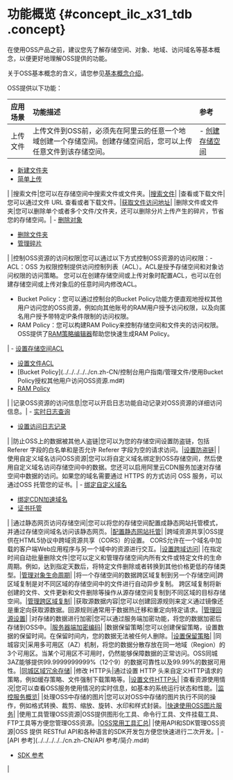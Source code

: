 # 功能概览 {#concept_ilc_x31_tdb .concept}

在使用OSS产品之前，建议您先了解存储空间、对象、地域、访问域名等基本概念，以便更好地理解OSS提供的功能。

关于OSS基本概念的含义，请您参见[基本概念介绍](../../../../../cn.zh-CN/开发指南/基本概念介绍.md#)。

OSS提供以下功能：

|应用场景|功能描述|参考|
|:---|:---|:-|
|上传文件|上传文件到OSS前，必须先在阿里云的任意一个地域创建一个存储空间。创建存储空间后，您可以上传任意文件到该存储空间。| -   [创建存储空间](../../../../../cn.zh-CN/开发指南/存储空间（Bucket）/创建存储空间.md#)
-   [新建文件夹](../../../../../cn.zh-CN/控制台用户指南/管理文件/新建文件夹.md#)
-   [简单上传](../../../../../cn.zh-CN/开发指南/上传文件（Object）/简单上传.md#)

 |
|搜索文件|您可以在存储空间中搜索文件或文件夹。|[搜索文件](../../../../../cn.zh-CN/控制台用户指南/管理文件/搜索文件.md#)|
|查看或下载文件|您可以通过文件 URL 查看或者下载文件。|[获取文件访问地址](../../../../../cn.zh-CN/控制台用户指南/管理文件/下载文件.md#)|
|删除文件或文件夹|您可以删除单个或者多个文件/文件夹，还可以删除分片上传产生的碎片，节省您的存储空间。| -   [删除对象](../../../../../cn.zh-CN/开发指南/管理文件/删除文件.md#)
-   [删除文件夹](../../../../../cn.zh-CN/控制台用户指南/管理文件/删除文件夹.md#)
-   [管理碎片](../../../../../cn.zh-CN/控制台用户指南/管理碎片.md#)

 |
|控制OSS资源的访问权限|您可以通过以下方式控制OSS资源的访问权限：-   ACL：OSS 为权限控制提供访问控制列表（ACL）。ACL是授予存储空间和对象访问权限的访问策略。 您可以在创建存储空间或上传对象时配置ACL，也可以在创建存储空间或上传对象后的任意时间内修改ACL。
-   Bucket Policy：您可以通过控制台的Bucket Policy功能方便直观地授权其他用户访问您的OSS资源，例如向其他账号的RAM用户授予访问权限，以及向匿名用户授予带特定IP条件限制的访问权限。
-   RAM Policy：您可以构建RAM Policy来控制存储空间和文件夹的访问权限。OSS提供了[RAM策略编辑器](../../../../../cn.zh-CN/常用工具/RAM策略编辑器.md#)帮助您快速生成RAM Policy。

| -   [设置存储空间ACL](../../../../../cn.zh-CN/开发指南/存储空间（Bucket）/设置存储空间读写权限（ACL）.md#)
-   [设置文件ACL](../../../../../cn.zh-CN/控制台用户指南/管理文件/设置文件读写权限ACL.md#)
-   [Bucket Policy](../../../../../cn.zh-CN/控制台用户指南/管理文件/使用Bucket Policy授权其他用户访问OSS资源.md#)
-   [RAM Policy](../../../../../cn.zh-CN/开发指南/权限控制/权限控制概述.md#)

 |
|记录OSS资源的访问信息|您可以开启日志功能自动记录对OSS资源的详细访问信息。| -   [实时日志查询](../../../../../cn.zh-CN/开发指南/日志管理/实时日志查询.md#)
-   [设置访问日志记录](../../../../../cn.zh-CN/开发指南/日志管理/访问日志存储.md#)

 |
|防止OSS上的数据被其他人盗链|您可以为您的存储空间设置防盗链，包括 Referer 字段的白名单和是否允许 Referer 字段为空的请求访问。|[设置防盗链](../../../../../cn.zh-CN/开发指南/存储空间（Bucket）/设置防盗链.md#)|
|使用自定义域名访问OSS资源|您可以将自定义域名绑定到OSS存储空间，然后使用自定义域名访问存储空间中的数据。您还可以启用阿里云CDN服务加速对存储空间中数据的访问。如果您的域名需要通过 HTTPS 的方式访问 OSS 服务，可以通过OSS 托管您的证书。| -   [绑定自定义域名](../../../../../cn.zh-CN/开发指南/存储空间（Bucket）/绑定自定义域名.md#)
-   [绑定CDN加速域名](../../../../../cn.zh-CN/控制台用户指南/管理存储空间/管理域名/绑定CDN加速域名.md#)
-   [证书托管](../../../../../cn.zh-CN/控制台用户指南/管理存储空间/管理域名/证书托管.md#)

 |
|通过静态网页访问存储空间|您可以将您的存储空间配置成静态网站托管模式，并通过存储空间域名访问该静态网页。|[配置静态网站托管](../../../../../cn.zh-CN/开发指南/静态网站托管/配置静态网站托管.md#)|
|跨域资源共享|OSS提供在HTML5协议中跨域资源共享（CORS）的设置。 CORS允许在一个域名中加载的客户端Web应用程序与另一个域中的资源进行交互。|[设置跨域访问](../../../../../cn.zh-CN/开发指南/存储空间（Bucket）/设置跨域资源共享.md#)|
|在指定时间自动批量删除文件|您可以定义和管理存储空间内所有文件或特定文件的生命周期。例如，达到指定天数后，将特定文件删除或者转换到其他价格更低的存储类型。|[管理对象生命周期](../../../../../cn.zh-CN/开发指南/管理文件/管理文件生命周期.md#)|
|将一个存储空间的数据跨区域复制到另一个存储空间|跨区域复制是对不同区域的存储空间中的文件进行自动异步复制。 跨区域复制将新创建的文件、文件更新和文件删除等操作从源存储空间复制到不同区域的目标存储空间。|[管理跨区域复制](../../../../../cn.zh-CN/开发指南/管理文件/管理跨区域复制.md#)|
|获取源数据内容|您可以创建回源规则来定义通过镜像还是重定向获取源数据。回源规则通常用于数据热迁移和重定向特定请求。|[管理回源设置](../../../../../cn.zh-CN/开发指南/管理文件/管理回源设置.md#)|
|对存储的数据进行加密|您可以通过服务端加密功能，将您的数据加密后存储到OSS中。|[服务器端加密编码](../../../../../cn.zh-CN/开发指南/数据加密/服务器端加密编码.md#)|
|数据保留策略|您可以创建保留策略，设置数据的保留时间。在保留时间内，您的数据无法被任何人删除。|[设置保留策略](../../../../../cn.zh-CN/开发指南/存储空间（Bucket）/设置保留策略.md#)|
|同城容灾|采用多可用区（AZ）机制，将您的数据分散存放在同一地域（Region）的3个可用区。当某个可用区不可用时，仍然能够保障数据的正常访问。OSS同城3AZ能够提供99.9999999999%（12个9）的数据可靠性以及99.99%的数据可用性。|[同城区域冗余存储](../../../../../cn.zh-CN/开发指南/数据容灾/同城区域冗余存储.md#)|
|修改 HTTP头|通过设置 HTTP 头来自定义HTTP请求的策略，例如缓存策略、文件强制下载策略等。|[设置文件HTTP头](../../../../../cn.zh-CN/控制台用户指南/管理文件/设置文件HTTP头.md#)|
|查看资源使用情况|您可以查看OSS服务使用情况的实时信息，如基本的系统运行状态和性能。|[监控服务概览](../../../../../cn.zh-CN/开发指南/监控服务/监控服务概览.md#)|
|处理OSS中存储的图片|您可以对OSS中存储的图片执行不同的操作，例如格式转换、裁剪、缩放、旋转、水印和样式封装。|[快速使用OSS图片服务](../../../../../cn.zh-CN/数据处理/图片处理指南/快速使用OSS图片服务.md#)|
|使用工具管理OSS资源|OSS提供图形化工具、命令行工具、文件挂载工具、FTP工具等方便您管理OSS资源。|[OSS常用工具汇总](../../../../../cn.zh-CN/常用工具/OSS常用工具汇总.md#)|
|使用API和SDK管理OSS资源|OSS 提供 RESTful API和各种语言的SDK开发包方便您快速进行二次开发。| -   [API 参考](../../../../../cn.zh-CN/API 参考/简介.md#)
-   [SDK 参考](https://help.aliyun.com/document_detail/52834.html)

 |

